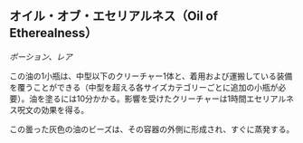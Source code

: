## オイル・オブ・エセリアルネス（Oil of Etherealness）
*ポーション、レア*

この油の1小瓶は、中型以下のクリーチャー1体と、着用および運搬している装備を覆うことができる（中型を超える各サイズカテゴリーごとに追加の小瓶が必要）。油を塗るには10分かかる。影響を受けたクリーチャーは1時間エセリアルネス呪文の効果を得る。

この曇った灰色の油のビーズは、その容器の外側に形成され、すぐに蒸発する。